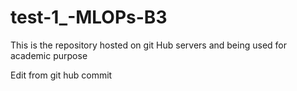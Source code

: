 # test-1_-MLOPs-B3
This is the repository hosted on git Hub servers and being used for academic purpose

Edit from git hub commit
